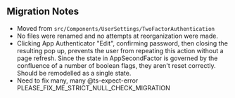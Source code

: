 ## Migration Notes

- Moved from `src/Components/UserSettings/TwoFactorAuthentication`
- No files were renamed and no attempts at reorganization were made.
- Clicking App Authenticator "Edit", confirming password, then closing the resulting pop up, prevents the user from repeating this action without a page refresh. Since the state in AppSecondFactor is governed by the confluence of a number of boolean flags, they aren't reset correctly. Should be remodelled as a single state.
- Need to fix many, many @ts-expect-error PLEASE_FIX_ME_STRICT_NULL_CHECK_MIGRATION
